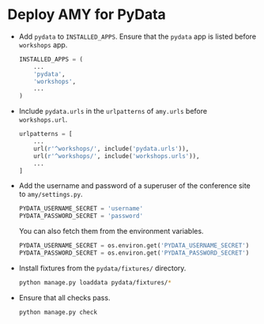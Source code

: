 # Deploy AMY for PyData

 -  Add `pydata` to `INSTALLED_APPS`. Ensure that the `pydata` app is listed 
    before `workshops` app.

    ```py
    INSTALLED_APPS = (
        ...
        'pydata',
        'workshops',
        ...
    )
    ```

 -  Include `pydata.urls` in the `urlpatterns` of `amy.urls` before `workshops.url`.

    ```py
    urlpatterns = [
        ...
        url(r'^workshops/', include('pydata.urls')),
        url(r'^workshops/', include('workshops.urls')),
        ...
    ]
    ```

 -  Add the username and password of a superuser of the conference site to `amy/settings.py`.

    ```py
    PYDATA_USERNAME_SECRET = 'username'
    PYDATA_PASSWORD_SECRET = 'password'
    ```

    You can also fetch them from the environment variables.

    ```py
    PYDATA_USERNAME_SECRET = os.environ.get('PYDATA_USERNAME_SECRET')
    PYDATA_PASSWORD_SECRET = os.environ.get('PYDATA_PASSWORD_SECRET')
    ```

 -  Install fixtures from the `pydata/fixtures/` directory.

    ```sh
    python manage.py loaddata pydata/fixtures/*
    ```

 -  Ensure that all checks pass.

    ```sh
    python manage.py check
    ```

